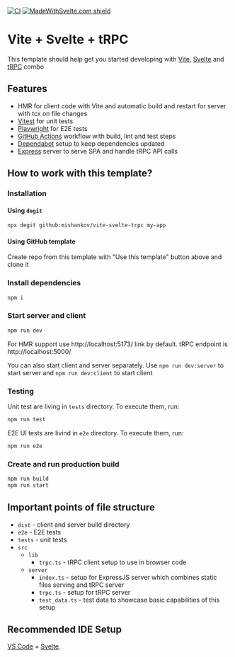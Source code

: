 [![CI](https://github.com/mishankov/vite-svelte-trpc/actions/workflows/ci.yml/badge.svg)](https://github.com/mishankov/vite-svelte-trpc/actions/workflows/ci.yml)
[![MadeWithSvelte.com shield](https://madewithsvelte.com/storage/repo-shields/4184-shield.svg)](https://madewithsvelte.com/p/vite-svelte-trpc-template/shield-link)

# Vite + Svelte + tRPC

This template should help get you started developing with [Vite](https://vitejs.dev/), [Svelte](https://svelte.dev/) and [tRPC](https://trpc.io/) combo

## Features

- HMR for client code with Vite and automatic build and restart for server with tcx on file changes
- [Vitest](https://vitest.dev/) for unit tests
- [Playwright](https://playwright.dev/) for E2E tests
- [GitHub Actions](https://github.com/features/actions) workflow with build, lint and test steps
- [Dependabot](https://docs.github.com/en/code-security/dependabot/working-with-dependabot) setup to keep dependencies updated
- [Express](https://expressjs.com/) server to serve SPA and handle tRPC API calls

## How to work with this template?

### Installation

#### Using `degit`

```bash
npx degit github:mishankov/vite-svelte-trpc my-app
```

#### Using GitHub template

Create repo from this template with "Use this template" button above and clone it

### Install dependencies

```bash
npm i
```

### Start server and client

```bash
npm run dev
```

For HMR support use http://localhost:5173/ link by default. tRPC endpoint is http://localhost:5000/

You can also start client and server separately. Use `npm run dev:server` to start server and `npm run dev:client` to start client

### Testing

Unit test are living in `tests` directory. To execute them, run: 

```bash
npm run test
```

E2E UI tests are livind in `e2e` directory. To execute them, run: 

```bash
npm run e2e
```

### Create and run production build

```bash
npm run build
npm run start
```

## Important points of file structure

- `dist` - client and server build directory
- `e2e` - E2E tests
- `tests` - unit tests
- `src`
  - `lib`
    - `trpc.ts` - tRPC client setup to use in browser code
  - `server`
    - `index.ts` - setup for ExpressJS server which combines static files serving and tRPC server
    - `trpc.ts` - setup for tRPC server
    - `test_data.ts` - test data to showcase basic capabilities of this setup

## Recommended IDE Setup

[VS Code](https://code.visualstudio.com/) + [Svelte](https://marketplace.visualstudio.com/items?itemName=svelte.svelte-vscode).
